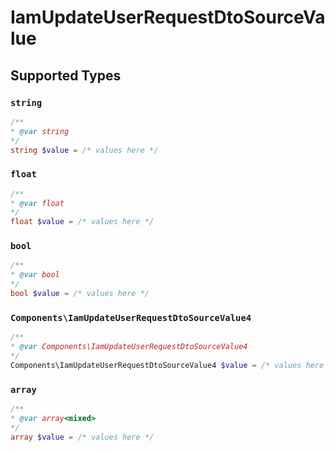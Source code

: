 # IamUpdateUserRequestDtoSourceValue


## Supported Types

### `string`

```php
/**
* @var string
*/
string $value = /* values here */
```

### `float`

```php
/**
* @var float
*/
float $value = /* values here */
```

### `bool`

```php
/**
* @var bool
*/
bool $value = /* values here */
```

### `Components\IamUpdateUserRequestDtoSourceValue4`

```php
/**
* @var Components\IamUpdateUserRequestDtoSourceValue4
*/
Components\IamUpdateUserRequestDtoSourceValue4 $value = /* values here */
```

### `array`

```php
/**
* @var array<mixed>
*/
array $value = /* values here */
```

